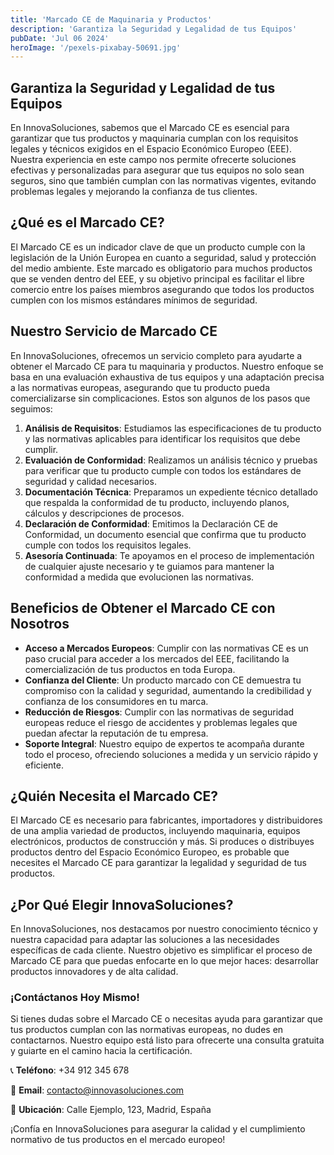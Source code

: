 ```yaml
---
title: 'Marcado CE de Maquinaria y Productos'
description: 'Garantiza la Seguridad y Legalidad de tus Equipos'
pubDate: 'Jul 06 2024'
heroImage: '/pexels-pixabay-50691.jpg'
---
```


## Garantiza la Seguridad y Legalidad de tus Equipos

En InnovaSoluciones, sabemos que el Marcado CE es esencial para garantizar que tus productos y maquinaria cumplan con los requisitos legales y técnicos exigidos en el Espacio Económico Europeo (EEE). Nuestra experiencia en este campo nos permite ofrecerte soluciones efectivas y personalizadas para asegurar que tus equipos no solo sean seguros, sino que también cumplan con las normativas vigentes, evitando problemas legales y mejorando la confianza de tus clientes.

## ¿Qué es el Marcado CE?

El Marcado CE es un indicador clave de que un producto cumple con la legislación de la Unión Europea en cuanto a seguridad, salud y protección del medio ambiente. Este marcado es obligatorio para muchos productos que se venden dentro del EEE, y su objetivo principal es facilitar el libre comercio entre los países miembros asegurando que todos los productos cumplen con los mismos estándares mínimos de seguridad.

## Nuestro Servicio de Marcado CE

En InnovaSoluciones, ofrecemos un servicio completo para ayudarte a obtener el Marcado CE para tu maquinaria y productos. Nuestro enfoque se basa en una evaluación exhaustiva de tus equipos y una adaptación precisa a las normativas europeas, asegurando que tu producto pueda comercializarse sin complicaciones. Estos son algunos de los pasos que seguimos:

1. **Análisis de Requisitos**: Estudiamos las especificaciones de tu producto y las normativas aplicables para identificar los requisitos que debe cumplir.
2. **Evaluación de Conformidad**: Realizamos un análisis técnico y pruebas para verificar que tu producto cumple con todos los estándares de seguridad y calidad necesarios.
3. **Documentación Técnica**: Preparamos un expediente técnico detallado que respalda la conformidad de tu producto, incluyendo planos, cálculos y descripciones de procesos.
4. **Declaración de Conformidad**: Emitimos la Declaración CE de Conformidad, un documento esencial que confirma que tu producto cumple con todos los requisitos legales.
5. **Asesoría Continuada**: Te apoyamos en el proceso de implementación de cualquier ajuste necesario y te guiamos para mantener la conformidad a medida que evolucionen las normativas.

## Beneficios de Obtener el Marcado CE con Nosotros

- **Acceso a Mercados Europeos**: Cumplir con las normativas CE es un paso crucial para acceder a los mercados del EEE, facilitando la comercialización de tus productos en toda Europa.
- **Confianza del Cliente**: Un producto marcado con CE demuestra tu compromiso con la calidad y seguridad, aumentando la credibilidad y confianza de los consumidores en tu marca.
- **Reducción de Riesgos**: Cumplir con las normativas de seguridad europeas reduce el riesgo de accidentes y problemas legales que puedan afectar la reputación de tu empresa.
- **Soporte Integral**: Nuestro equipo de expertos te acompaña durante todo el proceso, ofreciendo soluciones a medida y un servicio rápido y eficiente.

## ¿Quién Necesita el Marcado CE?

El Marcado CE es necesario para fabricantes, importadores y distribuidores de una amplia variedad de productos, incluyendo maquinaria, equipos electrónicos, productos de construcción y más. Si produces o distribuyes productos dentro del Espacio Económico Europeo, es probable que necesites el Marcado CE para garantizar la legalidad y seguridad de tus productos.

## ¿Por Qué Elegir InnovaSoluciones?

En InnovaSoluciones, nos destacamos por nuestro conocimiento técnico y nuestra capacidad para adaptar las soluciones a las necesidades específicas de cada cliente. Nuestro objetivo es simplificar el proceso de Marcado CE para que puedas enfocarte en lo que mejor haces: desarrollar productos innovadores y de alta calidad.

### ¡Contáctanos Hoy Mismo!

Si tienes dudas sobre el Marcado CE o necesitas ayuda para garantizar que tus productos cumplan con las normativas europeas, no dudes en contactarnos. Nuestro equipo está listo para ofrecerte una consulta gratuita y guiarte en el camino hacia la certificación.

📞 **Teléfono**: +34 912 345 678

📧 **Email**: [contacto@innovasoluciones.com](mailto:contacto@innovasoluciones.com)

📍 **Ubicación**: Calle Ejemplo, 123, Madrid, España

¡Confía en InnovaSoluciones para asegurar la calidad y el cumplimiento normativo de tus productos en el mercado europeo!